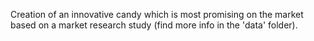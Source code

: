 Creation of an innovative candy which is most promising on the market based on a market research study (find more info in the 'data' folder).
